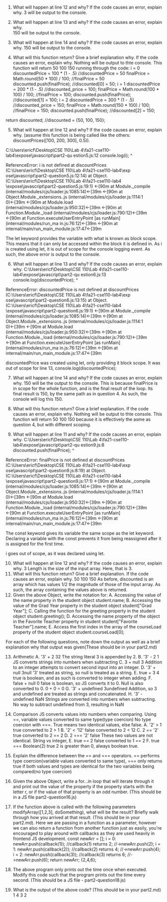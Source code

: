 1. What will happen at line 12 and why? If the code causes an error, 
explain why. 
3 will be output to the console. 

2. What will happen at line 13 and why? If the code causes an error, 
explain why.    
150 will be output to the console.

3. What will happen at line 14 and why? If the code causes an error, 
explain why.
150 will be output to the console.

4. What will this function return? Give a brief explanation why. 
If the code causes an error, explain why. 
Nothing will be output to thte console.
This function will return
50
100
150
running through the code: 
i = 0
discountedPrice = 100 * (1 - .5) //discountedPrice = 50
finalPrice = Math.round(50 * 100) / 100; //finalPrice = 50
discounted.push(finalPrice); //discounted[0] = 50;
i = 1
discountedPrice = 200 * (1 - .5) //discounted_price = 100;
finalPrice = Math.round(100 * 100) / 100; //finalPrice = 100;
discounted.push(finalPrice); //discounted[1] = 100;
i = 2
discountedPrice = 300 * (1 - .5) //discounted_price = 150;
finalPrice = Math.round(150 * 100) / 100; //finalPrice = 150;
discounted.push(finalPrice); //discounted[2] = 150;

return discounted; //discounted = {50, 100, 150};


5. What will happen at line 12 and why?  If the code causes an error, 
explain why. (assume this function is being called like the others: 
discountPrices([100, 200, 300], 0.5)). 

C:\Users\ericf\Desktop\CSE 110\Lab 4\fa21-cse110-lab4\expose\javascript\part2-qu
estion5.js:12
        console.log(i);
                    ^

ReferenceError: i is not defined
    at discountPrices (C:\Users\ericf\Desktop\CSE 110\Lab 4\fa21-cse110-lab4\exp
ose\javascript\part2-question5.js:12:14)
    at Object.<anonymous> (C:\Users\ericf\Desktop\CSE 110\Lab 4\fa21-cse110-lab4
\expose\javascript\part2-question5.js:19:1)
←[90m    at Module._compile (internal/modules/cjs/loader.js:1085:14)←[39m
←[90m    at Object.Module._extensions..js (internal/modules/cjs/loader.js:1114:1
0)←[39m
←[90m    at Module.load (internal/modules/cjs/loader.js:950:32)←[39m
←[90m    at Function.Module._load (internal/modules/cjs/loader.js:790:12)←[39m
←[90m    at Function.executeUserEntryPoint [as runMain] (internal/modules/run_ma
in.js:76:12)←[39m
←[90m    at internal/main/run_main_module.js:17:47←[39m

The let keyword provides the variable with what is known as block scope. This means that it can only be accessed within the block it is defined in.
As i is created using let, it is out of scope for the console logging event. As
such, the above error is output to the console.

6. What will happen at line 13 and why? If the code causes an error, 
explain why. 
C:\Users\ericf\Desktop\CSE 110\Lab 4\fa21-cse110-lab4\expose\javascript\part2-qu
estion6.js:13
         console.log(discountedPrice);
                     ^

ReferenceError: discountedPrice is not defined
    at discountPrices (C:\Users\ericf\Desktop\CSE 110\Lab 4\fa21-cse110-lab4\exp
ose\javascript\part2-question6.js:13:15)
    at Object.<anonymous> (C:\Users\ericf\Desktop\CSE 110\Lab 4\fa21-cse110-lab4
\expose\javascript\part2-question6.js:19:1)
←[90m    at Module._compile (internal/modules/cjs/loader.js:1085:14)←[39m
←[90m    at Object.Module._extensions..js (internal/modules/cjs/loader.js:1114:1
0)←[39m
←[90m    at Module.load (internal/modules/cjs/loader.js:950:32)←[39m
←[90m    at Function.Module._load (internal/modules/cjs/loader.js:790:12)←[39m
←[90m    at Function.executeUserEntryPoint [as runMain] (internal/modules/run_ma
in.js:76:12)←[39m
←[90m    at internal/main/run_main_module.js:17:47←[39m

discountedPrice was created using let, only providing it block scope. It was out of scope for line 13, console.log(discountedPrice);

7. What will happen at line 14 and why? If the code causes an error, 
explain why.
150 will be the output to the console. This is because finalPrice is in scope for the whole function, and is the final result of the loop. Its final result is 150, by the same path as in question 4. As such, the console will log this 150.

8. What will this function return? Give a brief explanation. If the 
code causes an error, explain why.
Nothing will be output to thte console.
This function will return
50
100
150
because it is effectively the asme as question 4, but with different scoping.

9. What will happen at line 11 and why? If the code causes an error, 
explain why.
C:\Users\ericf\Desktop\CSE 110\Lab 4\fa21-cse110-lab4\expose\javascript\part2-qu
estion9.js:8
                discounted.push(finalPrice);
                                ^

ReferenceError: finalPrice is not defined
    at discountPrices (C:\Users\ericf\Desktop\CSE 110\Lab 4\fa21-cse110-lab4\exp
ose\javascript\part2-question9.js:8:19)
    at Object.<anonymous> (C:\Users\ericf\Desktop\CSE 110\Lab 4\fa21-cse110-lab4
\expose\javascript\part2-question9.js:17:1)
←[90m    at Module._compile (internal/modules/cjs/loader.js:1085:14)←[39m
←[90m    at Object.Module._extensions..js (internal/modules/cjs/loader.js:1114:1
0)←[39m
←[90m    at Module.load (internal/modules/cjs/loader.js:950:32)←[39m
←[90m    at Function.Module._load (internal/modules/cjs/loader.js:790:12)←[39m
←[90m    at Function.executeUserEntryPoint [as runMain] (internal/modules/run_ma
in.js:76:12)←[39m
←[90m    at internal/main/run_main_module.js:17:47←[39m

The const keyword gives its variable the same scope as the let keyword. Declaring a variable with the const prevents it from being reassigned after it is assigned for the first time. 

i goes out of scope, as it was declared using let.

10. What will happen at line 12 and why? If the code causes an error, 
explain why.
3
Length is the size of the input array. Here, that is 3.
11.  What will this function return? Give a brief explanation. If 
the code causes an error, explain why.
50
100
150
As before, discounted is an array which has values 1/2 the magnitude of those of the input array. As such, the array containing the values above is returned.
12. Given the above Object, write the notation for: 
A. Accessing the value of the name property in the student object
student.name;
B. Accessing the value of the Grad Year property in the student object
student["Grad Year"];
C. Calling the function for the greeting property in the student object
student.greeting();
D. Accessing the name property of the object in the Favorite Teacher 
property in student
student["Favorite Teacher"].name;
E. Access the first index in the array of the courseLoad property of 
the student object
student.courseLoad[0];

For each of the following questions, note down the output as well as 
a brief explanation why that output was given(These should be in your
part2.md)

13. Arithmetic
	A. '3' + 2
	32
	The string literal 3 is appended by 2.
	B. '3' - 2
	1
	JS converts strings into numbers when subtracting
	C. 3 + null
	3
	Addition to an integer attempts to convert second input into an integer.
	D. '3' + null
	3null
	'3' treated as string, so null is treated as a string.
	E. true + 3
	4
	true is boolean, and as such is converted to integer when adding.
	F. false + null
	0
	false is boolean, so JS converts it to 0. Null is also converted to 0.
	0 + 0 = 0
	G. '3' + undefined
	3undefined
	Addition, so 3 and undefined are treated as strings and concatenated.
	H. '3' - undefined
	NaN
	Strings are converted into numbers when subtracting. No way to subtract
	undefined from 3, resulting in NaN

14. Comparison
JS converts values into numbers when comparing.
Using ==, variable values converted to same type(type coercion)
No type coercion with ===. True means two identical values, else
false.
	A. '2' > 1
	true
	converted to 2 > 1
	B. '2' < '12'
	false
	converted to 2 < 12
	C. 2 == '2'
	true
	converted to 2 == 2
	D. 2 === '2'
	false
	These two values are not identical. String vs integer,
	E. true == 2
	false
	converted to 1 == 2
	F. true === Boolean(2)
	true
	2 is greater than 0, always boolean true.
15. Explain the difference between the == and === operators.
== performs type coercion(variable values converted to same type),
=== only returns true if both values and types are identical
for the two variables being compared(no type coercion)

16. Given the above Object, write a for...in loop that will 
iterate through it and print out the value of the property 
if the property starts with the letter r, or if the value of 
that property is an odd number.  (This should be in a JS file 
part2-question16.js)

17. If the function above is called with the following parameters 
modifyArray([1,2,3], doSomething), what will be the result? 
Briefly walk through how you arrived at that result. (This should 
be in your part2.md). Here we are passing in a function as a 
parameter, however we can also return a function from another 
function just as easily, you're encouraged to play around with 
callbacks as they are used heavily in frontend JS development. 
const newArr = [];
i = 0:
newArr.push(callback(1));
//callback(1) returns 2;
//->newArr.push(2);
i = 1:
newArr.push(callback(2));
//callback(2) returns 4;
//->newArr.push(4);
i = 2:
newArr.push(callback(3));
//callback(3) returns 6;
//->newArr.push(6);
return newArr; {2,4,6};

18. The above program only prints out the time once when executed. 
Modify this code such that the program prints out the time every 
second.  (This should be a JS file - part2-question18.js)

19. What is the output of the above code? (This should be in 
your part2.md)
1
4
3
2

